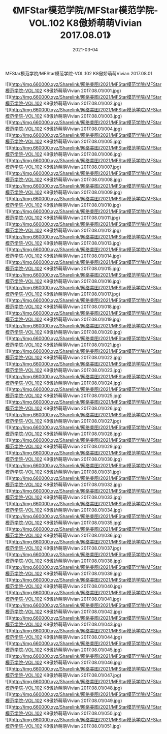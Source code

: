 ﻿---
layout: post
title:  《MFStar模范学院/MFStar模范学院-VOL.102 K8傲娇萌萌Vivian 2017.08.01》
date:   2021-03-04
img: http://img.660000.xyz/Sharelink/网络美图/2021/MFStar模范学院/MFStar模范学院-VOL.102 K8傲娇萌萌Vivian 2017.08.01/000.jpg
categories: [美女, 清纯, 唯美]
---

MFStar模范学院/MFStar模范学院-VOL.102 K8傲娇萌萌Vivian 2017.08.01

 ![](http://img.660000.xyz/Sharelink/网络美图/2021/MFStar模范学院/MFStar模范学院-VOL.102 K8傲娇萌萌Vivian 2017.08.01/001.jpg) <br>![](http://img.660000.xyz/Sharelink/网络美图/2021/MFStar模范学院/MFStar模范学院-VOL.102 K8傲娇萌萌Vivian 2017.08.01/002.jpg) <br>![](http://img.660000.xyz/Sharelink/网络美图/2021/MFStar模范学院/MFStar模范学院-VOL.102 K8傲娇萌萌Vivian 2017.08.01/003.jpg) <br>![](http://img.660000.xyz/Sharelink/网络美图/2021/MFStar模范学院/MFStar模范学院-VOL.102 K8傲娇萌萌Vivian 2017.08.01/004.jpg) <br>![](http://img.660000.xyz/Sharelink/网络美图/2021/MFStar模范学院/MFStar模范学院-VOL.102 K8傲娇萌萌Vivian 2017.08.01/005.jpg) <br>![](http://img.660000.xyz/Sharelink/网络美图/2021/MFStar模范学院/MFStar模范学院-VOL.102 K8傲娇萌萌Vivian 2017.08.01/006.jpg) <br>![](http://img.660000.xyz/Sharelink/网络美图/2021/MFStar模范学院/MFStar模范学院-VOL.102 K8傲娇萌萌Vivian 2017.08.01/007.jpg) <br>![](http://img.660000.xyz/Sharelink/网络美图/2021/MFStar模范学院/MFStar模范学院-VOL.102 K8傲娇萌萌Vivian 2017.08.01/008.jpg) <br>![](http://img.660000.xyz/Sharelink/网络美图/2021/MFStar模范学院/MFStar模范学院-VOL.102 K8傲娇萌萌Vivian 2017.08.01/009.jpg) <br>![](http://img.660000.xyz/Sharelink/网络美图/2021/MFStar模范学院/MFStar模范学院-VOL.102 K8傲娇萌萌Vivian 2017.08.01/010.jpg) <br>![](http://img.660000.xyz/Sharelink/网络美图/2021/MFStar模范学院/MFStar模范学院-VOL.102 K8傲娇萌萌Vivian 2017.08.01/011.jpg) <br>![](http://img.660000.xyz/Sharelink/网络美图/2021/MFStar模范学院/MFStar模范学院-VOL.102 K8傲娇萌萌Vivian 2017.08.01/012.jpg) <br>![](http://img.660000.xyz/Sharelink/网络美图/2021/MFStar模范学院/MFStar模范学院-VOL.102 K8傲娇萌萌Vivian 2017.08.01/013.jpg) <br>![](http://img.660000.xyz/Sharelink/网络美图/2021/MFStar模范学院/MFStar模范学院-VOL.102 K8傲娇萌萌Vivian 2017.08.01/014.jpg) <br>![](http://img.660000.xyz/Sharelink/网络美图/2021/MFStar模范学院/MFStar模范学院-VOL.102 K8傲娇萌萌Vivian 2017.08.01/015.jpg) <br>![](http://img.660000.xyz/Sharelink/网络美图/2021/MFStar模范学院/MFStar模范学院-VOL.102 K8傲娇萌萌Vivian 2017.08.01/016.jpg) <br>![](http://img.660000.xyz/Sharelink/网络美图/2021/MFStar模范学院/MFStar模范学院-VOL.102 K8傲娇萌萌Vivian 2017.08.01/017.jpg) <br>![](http://img.660000.xyz/Sharelink/网络美图/2021/MFStar模范学院/MFStar模范学院-VOL.102 K8傲娇萌萌Vivian 2017.08.01/018.jpg) <br>![](http://img.660000.xyz/Sharelink/网络美图/2021/MFStar模范学院/MFStar模范学院-VOL.102 K8傲娇萌萌Vivian 2017.08.01/019.jpg) <br>![](http://img.660000.xyz/Sharelink/网络美图/2021/MFStar模范学院/MFStar模范学院-VOL.102 K8傲娇萌萌Vivian 2017.08.01/020.jpg) <br>![](http://img.660000.xyz/Sharelink/网络美图/2021/MFStar模范学院/MFStar模范学院-VOL.102 K8傲娇萌萌Vivian 2017.08.01/021.jpg) <br>![](http://img.660000.xyz/Sharelink/网络美图/2021/MFStar模范学院/MFStar模范学院-VOL.102 K8傲娇萌萌Vivian 2017.08.01/022.jpg) <br>![](http://img.660000.xyz/Sharelink/网络美图/2021/MFStar模范学院/MFStar模范学院-VOL.102 K8傲娇萌萌Vivian 2017.08.01/023.jpg) <br>![](http://img.660000.xyz/Sharelink/网络美图/2021/MFStar模范学院/MFStar模范学院-VOL.102 K8傲娇萌萌Vivian 2017.08.01/024.jpg) <br>![](http://img.660000.xyz/Sharelink/网络美图/2021/MFStar模范学院/MFStar模范学院-VOL.102 K8傲娇萌萌Vivian 2017.08.01/025.jpg) <br>![](http://img.660000.xyz/Sharelink/网络美图/2021/MFStar模范学院/MFStar模范学院-VOL.102 K8傲娇萌萌Vivian 2017.08.01/026.jpg) <br>![](http://img.660000.xyz/Sharelink/网络美图/2021/MFStar模范学院/MFStar模范学院-VOL.102 K8傲娇萌萌Vivian 2017.08.01/027.jpg) <br>![](http://img.660000.xyz/Sharelink/网络美图/2021/MFStar模范学院/MFStar模范学院-VOL.102 K8傲娇萌萌Vivian 2017.08.01/028.jpg) <br>![](http://img.660000.xyz/Sharelink/网络美图/2021/MFStar模范学院/MFStar模范学院-VOL.102 K8傲娇萌萌Vivian 2017.08.01/029.jpg) <br>![](http://img.660000.xyz/Sharelink/网络美图/2021/MFStar模范学院/MFStar模范学院-VOL.102 K8傲娇萌萌Vivian 2017.08.01/030.jpg) <br>![](http://img.660000.xyz/Sharelink/网络美图/2021/MFStar模范学院/MFStar模范学院-VOL.102 K8傲娇萌萌Vivian 2017.08.01/031.jpg) <br>![](http://img.660000.xyz/Sharelink/网络美图/2021/MFStar模范学院/MFStar模范学院-VOL.102 K8傲娇萌萌Vivian 2017.08.01/032.jpg) <br>![](http://img.660000.xyz/Sharelink/网络美图/2021/MFStar模范学院/MFStar模范学院-VOL.102 K8傲娇萌萌Vivian 2017.08.01/033.jpg) <br>![](http://img.660000.xyz/Sharelink/网络美图/2021/MFStar模范学院/MFStar模范学院-VOL.102 K8傲娇萌萌Vivian 2017.08.01/034.jpg) <br>![](http://img.660000.xyz/Sharelink/网络美图/2021/MFStar模范学院/MFStar模范学院-VOL.102 K8傲娇萌萌Vivian 2017.08.01/035.jpg) <br>![](http://img.660000.xyz/Sharelink/网络美图/2021/MFStar模范学院/MFStar模范学院-VOL.102 K8傲娇萌萌Vivian 2017.08.01/036.jpg) <br>![](http://img.660000.xyz/Sharelink/网络美图/2021/MFStar模范学院/MFStar模范学院-VOL.102 K8傲娇萌萌Vivian 2017.08.01/037.jpg) <br>![](http://img.660000.xyz/Sharelink/网络美图/2021/MFStar模范学院/MFStar模范学院-VOL.102 K8傲娇萌萌Vivian 2017.08.01/038.jpg) <br>![](http://img.660000.xyz/Sharelink/网络美图/2021/MFStar模范学院/MFStar模范学院-VOL.102 K8傲娇萌萌Vivian 2017.08.01/039.jpg) <br>![](http://img.660000.xyz/Sharelink/网络美图/2021/MFStar模范学院/MFStar模范学院-VOL.102 K8傲娇萌萌Vivian 2017.08.01/040.jpg) <br>![](http://img.660000.xyz/Sharelink/网络美图/2021/MFStar模范学院/MFStar模范学院-VOL.102 K8傲娇萌萌Vivian 2017.08.01/041.jpg) <br>![](http://img.660000.xyz/Sharelink/网络美图/2021/MFStar模范学院/MFStar模范学院-VOL.102 K8傲娇萌萌Vivian 2017.08.01/042.jpg) <br>![](http://img.660000.xyz/Sharelink/网络美图/2021/MFStar模范学院/MFStar模范学院-VOL.102 K8傲娇萌萌Vivian 2017.08.01/043.jpg) <br>![](http://img.660000.xyz/Sharelink/网络美图/2021/MFStar模范学院/MFStar模范学院-VOL.102 K8傲娇萌萌Vivian 2017.08.01/044.jpg) <br>![](http://img.660000.xyz/Sharelink/网络美图/2021/MFStar模范学院/MFStar模范学院-VOL.102 K8傲娇萌萌Vivian 2017.08.01/045.jpg) <br>![](http://img.660000.xyz/Sharelink/网络美图/2021/MFStar模范学院/MFStar模范学院-VOL.102 K8傲娇萌萌Vivian 2017.08.01/046.jpg) <br>![](http://img.660000.xyz/Sharelink/网络美图/2021/MFStar模范学院/MFStar模范学院-VOL.102 K8傲娇萌萌Vivian 2017.08.01/047.jpg) <br>![](http://img.660000.xyz/Sharelink/网络美图/2021/MFStar模范学院/MFStar模范学院-VOL.102 K8傲娇萌萌Vivian 2017.08.01/048.jpg) <br>![](http://img.660000.xyz/Sharelink/网络美图/2021/MFStar模范学院/MFStar模范学院-VOL.102 K8傲娇萌萌Vivian 2017.08.01/049.jpg) <br>![](http://img.660000.xyz/Sharelink/网络美图/2021/MFStar模范学院/MFStar模范学院-VOL.102 K8傲娇萌萌Vivian 2017.08.01/050.jpg) <br>![](http://img.660000.xyz/Sharelink/网络美图/2021/MFStar模范学院/MFStar模范学院-VOL.102 K8傲娇萌萌Vivian 2017.08.01/051.jpg) <br>